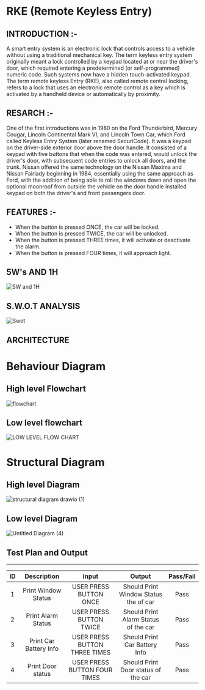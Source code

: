 
# RKE (Remote Keyless Entry)

## INTRODUCTION :-

A smart entry system is an electronic lock that controls access to a vehicle without using a traditional mechanical key. The term keyless entry system originally meant a lock controlled by a keypad located at or near the driver's door, which required entering a predetermined (or self-programmed) numeric code. Such systems now have a hidden touch-activated keypad.
The term remote keyless Entry (RKE), also called  remote central locking, refers to a lock that uses an electronic remote control as a key which is activated by a handheld device or automatically by proximity.

## RESARCH :-

One of the first introductions was in 1980 on the Ford Thunderbird, Mercury Cougar, Lincoln Continental Mark VI, and Lincoln Town Car, which Ford called Keyless Entry System (later renamed SecuriCode). It was a keypad on the driver-side exterior door above the door handle. It consisted of a keypad with five buttons that when the code was entered, would unlock the driver's door, with subsequent code entries to unlock all doors, and the trunk. Nissan offered the same technology on the Nissan Maxima and Nissan Fairlady beginning in 1984, essentially using the same approach as Ford, with the addition of being able to roll the windows down and open the optional moonroof from outside the vehicle on the door handle installed keypad on both the driver's and front passengers door.

## FEATURES :-

* When the button is pressed ONCE, the car will be locked.
* When the button is pressed TWICE, the car will be unlocked.
* When the button is pressed THREE times, it will activate or deactivate the alarm.
* When the button is pressed FOUR times, it will approach light.

## 5W's AND 1H


![5W and 1H](https://user-images.githubusercontent.com/87262722/157925192-9b056231-0340-4be1-a50c-c13a4daccc2f.jpg)

## S.W.O.T ANALYSIS


![Swot ](https://user-images.githubusercontent.com/87262722/157930903-35490026-63bb-4796-9aef-533f62e15c6a.jpg)

## ARCHITECTURE

# Behaviour Diagram
## High level Flowchart
![flowchart](https://user-images.githubusercontent.com/92364247/157816897-4f25dd78-5206-4e91-92b2-ced63e2bd955.png)
## Low level flowchart
![LOW LEVEL FLOW CHART](https://user-images.githubusercontent.com/98878562/157873586-fd07b7ea-6c46-4ae2-98e2-e570fc64db2e.jpg)
# Structural Diagram
## High level  Diagram
![structural diagram drawio (1)](https://user-images.githubusercontent.com/92364247/157819088-a9f7256c-3970-4b61-a585-5a569f2ccdce.png)
## Low level Diagram
![Untitled Diagram (4)](https://user-images.githubusercontent.com/98878562/157883116-e3314731-bede-49cb-985e-eb78d26824e5.jpg)



## Test Plan and Output
---
| ID | Description | Input | Output | Pass/Fail
|:------:|:-------:|:------:|:------:|:------:|
| 1 | Print Window Status | USER PRESS BUTTON ONCE | Should Print Window Status the of car | Pass
| 2 | Print Alarm Status | USER PRESS BUTTON TWICE | Should Print Alarm Status of the car | Pass
| 3 | Print Car Battery Info | USER PRESS BUTTON THREE TIMES | Should Print Car Battery Info | Pass
| 4 | Print Door status | USER PRESS BUTTON FOUR TIMES | Should Print Door status of the car | Pass


